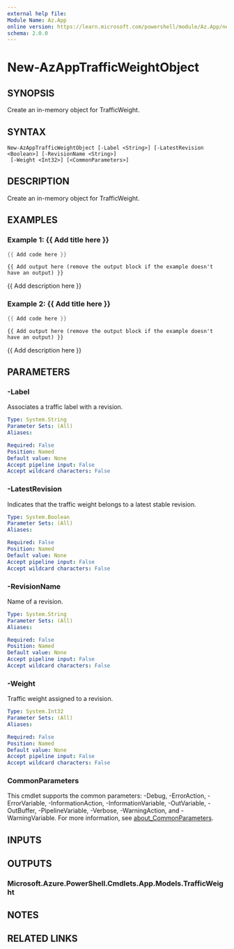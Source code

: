 ```yaml
---
external help file:
Module Name: Az.App
online version: https://learn.microsoft.com/powershell/module/Az.App/new-azapptrafficweightobject
schema: 2.0.0
---
```


# New-AzAppTrafficWeightObject

## SYNOPSIS
Create an in-memory object for TrafficWeight.

## SYNTAX

```
New-AzAppTrafficWeightObject [-Label <String>] [-LatestRevision <Boolean>] [-RevisionName <String>]
 [-Weight <Int32>] [<CommonParameters>]
```

## DESCRIPTION
Create an in-memory object for TrafficWeight.

## EXAMPLES

### Example 1: {{ Add title here }}
```powershell
{{ Add code here }}
```

```output
{{ Add output here (remove the output block if the example doesn't have an output) }}
```

{{ Add description here }}

### Example 2: {{ Add title here }}
```powershell
{{ Add code here }}
```

```output
{{ Add output here (remove the output block if the example doesn't have an output) }}
```

{{ Add description here }}

## PARAMETERS

### -Label
Associates a traffic label with a revision.

```yaml
Type: System.String
Parameter Sets: (All)
Aliases:

Required: False
Position: Named
Default value: None
Accept pipeline input: False
Accept wildcard characters: False
```

### -LatestRevision
Indicates that the traffic weight belongs to a latest stable revision.

```yaml
Type: System.Boolean
Parameter Sets: (All)
Aliases:

Required: False
Position: Named
Default value: None
Accept pipeline input: False
Accept wildcard characters: False
```

### -RevisionName
Name of a revision.

```yaml
Type: System.String
Parameter Sets: (All)
Aliases:

Required: False
Position: Named
Default value: None
Accept pipeline input: False
Accept wildcard characters: False
```

### -Weight
Traffic weight assigned to a revision.

```yaml
Type: System.Int32
Parameter Sets: (All)
Aliases:

Required: False
Position: Named
Default value: None
Accept pipeline input: False
Accept wildcard characters: False
```

### CommonParameters
This cmdlet supports the common parameters: -Debug, -ErrorAction, -ErrorVariable, -InformationAction, -InformationVariable, -OutVariable, -OutBuffer, -PipelineVariable, -Verbose, -WarningAction, and -WarningVariable. For more information, see [about_CommonParameters](http://go.microsoft.com/fwlink/?LinkID=113216).

## INPUTS

## OUTPUTS

### Microsoft.Azure.PowerShell.Cmdlets.App.Models.TrafficWeight

## NOTES

## RELATED LINKS

